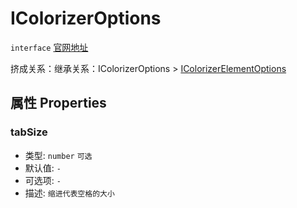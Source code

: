 # IColorizerOptions
`interface` [官网地址](https://microsoft.github.io/monaco-editor/docs.html#interfaces/editor.IColorizerOptions.html)

挤成关系：继承关系：IColorizerOptions > [IColorizerElementOptions](IColorizerElementOptions.md)

## 属性 Properties
### tabSize
+ 类型: `number`  `可选`
+ 默认值: `-`
+ 可选项: `-`
+ 描述: `缩进代表空格的大小`